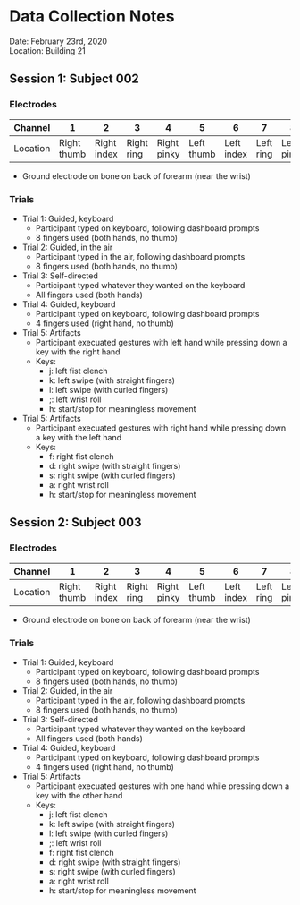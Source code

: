 # Data Collection Notes

Date: February 23rd, 2020\
Location: Building 21

## Session 1: Subject 002

### Electrodes

| Channel  |      1      |      2      |      3     |       4     |      5      |      6      |     7      |     8       |
|----------|-------------|-------------|------------|-------------|-------------|-------------|------------|-------------|
| Location | Right thumb | Right index | Right ring | Right pinky | Left thumb  | Left index  | Left ring  | Left pinky  |

- Ground electrode on bone on back of forearm (near the wrist)

### Trials
- Trial 1: Guided, keyboard
    - Participant typed on keyboard, following dashboard prompts
    - 8 fingers used (both hands, no thumb)
- Trial 2: Guided, in the air
    - Participant typed in the air, following dashboard prompts
    - 8 fingers used (both hands, no thumb)
- Trial 3: Self-directed
    - Participant typed whatever they wanted on the keyboard
    - All fingers used (both hands)
- Trial 4: Guided, keyboard
    - Participant typed on keyboard, following dashboard prompts
    - 4 fingers used (right hand, no thumb)
- Trial 5: Artifacts
    - Participant execuated gestures with left hand while pressing down a key with the right hand
    - Keys:
        - j: left fist clench
        - k: left swipe (with straight fingers)
        - l: left swipe (with curled fingers)
        - ;: left wrist roll
        - h: start/stop for meaningless movement
- Trial 5: Artifacts
    - Participant execuated gestures with right hand while pressing down a key with the left hand
    - Keys:
        - f: right fist clench
        - d: right swipe (with straight fingers)
        - s: right swipe (with curled fingers)
        - a: right wrist roll
        - h: start/stop for meaningless movement
        
## Session 2: Subject 003

### Electrodes

| Channel  |      1      |      2      |      3     |       4     |      5      |      6      |     7      |     8       |
|----------|-------------|-------------|------------|-------------|-------------|-------------|------------|-------------|
| Location | Right thumb | Right index | Right ring | Right pinky | Left thumb  | Left index  | Left ring  | Left pinky  |

- Ground electrode on bone on back of forearm (near the wrist)

### Trials
- Trial 1: Guided, keyboard
    - Participant typed on keyboard, following dashboard prompts
    - 8 fingers used (both hands, no thumb)
- Trial 2: Guided, in the air
    - Participant typed in the air, following dashboard prompts
    - 8 fingers used (both hands, no thumb)
- Trial 3: Self-directed
    - Participant typed whatever they wanted on the keyboard
    - All fingers used (both hands)
- Trial 4: Guided, keyboard
    - Participant typed on keyboard, following dashboard prompts
    - 4 fingers used (right hand, no thumb)
- Trial 5: Artifacts
    - Participant execuated gestures with one hand while pressing down a key with the other hand
    - Keys:
        - j: left fist clench
        - k: left swipe (with straight fingers)
        - l: left swipe (with curled fingers)
        - ;: left wrist roll
        - f: right fist clench
        - d: right swipe (with straight fingers)
        - s: right swipe (with curled fingers)
        - a: right wrist roll
        - h: start/stop for meaningless movement

